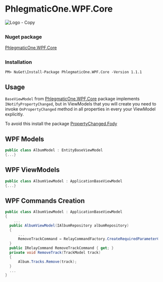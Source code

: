 # PhlegmaticOne.WPF.Core
![Logo - Copy](https://user-images.githubusercontent.com/73738250/192877116-bf055039-8220-4ec7-bec0-66c1e269910f.png)
##

### Nuget package
[PhlegmaticOne.WPF.Core](https://www.nuget.org/packages/PhlegmaticOne.WPF.Core/)
##

### Installation
```
PM> NuGet\Install-Package PhlegmaticOne.WPF.Core -Version 1.1.1
```
## Usage
```BaseViewModel``` from [PhlegmaticOne.WPF.Core](https://www.nuget.org/packages/PhlegmaticOne.WPF.Core/) package implements ```INotifyPropertyChanged```, but in ViewModels that you will create you need to invoke ```OnPropertyChanged``` method in all properties in every your ViewModel explicitly.

To avoid this install the package [PropertyChanged.Fody](https://www.nuget.org/packages/PropertyChanged.Fody/)

## WPF Models
```csharp
public class AlbumModel : EntityBaseViewModel
{...}
```

## WPF ViewModels
```csharp
public class AlbumViewModel : ApplicationBaseViewModel
{...}
```

## WPF Commands Creation
```csharp
public class AlbumViewModel : ApplicationBaseViewModel
{
	...
  public AlbumViewModel(IAlbumRepository albumRepository)
  {
      ...
      RemoveTrackCommand = RelayCommandFactory.CreateRequiredParameterCommand<TrackModel>(RemoveTrack, _ => true);
  }
  public IRelayCommand RemoveTrackCommand { get; }
  private void RemoveTrack(TrackModel track)
  {
      Album.Tracks.Remove(track);
  }
  ...
}
```
